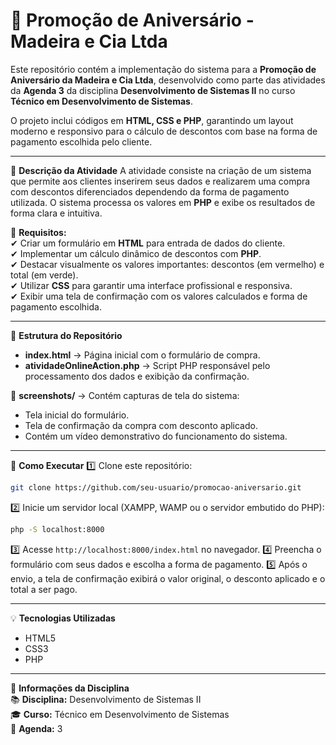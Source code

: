 # 🎉 Promoção de Aniversário - Madeira e Cia Ltda

Este repositório contém a implementação do sistema para a **Promoção de Aniversário da Madeira e Cia Ltda**, desenvolvido como parte das atividades da **Agenda 3** da disciplina **Desenvolvimento de Sistemas II** no curso **Técnico em Desenvolvimento de Sistemas**.

O projeto inclui códigos em **HTML, CSS e PHP**, garantindo um layout moderno e responsivo para o cálculo de descontos com base na forma de pagamento escolhida pelo cliente.

---

📝 **Descrição da Atividade**
A atividade consiste na criação de um sistema que permite aos clientes inserirem seus dados e realizarem uma compra com descontos diferenciados dependendo da forma de pagamento utilizada. O sistema processa os valores em **PHP** e exibe os resultados de forma clara e intuitiva.

📌 **Requisitos:**  
✔ Criar um formulário em **HTML** para entrada de dados do cliente.  
✔ Implementar um cálculo dinâmico de descontos com **PHP**.  
✔ Destacar visualmente os valores importantes: descontos (em vermelho) e total (em verde).  
✔ Utilizar **CSS** para garantir uma interface profissional e responsiva.  
✔ Exibir uma tela de confirmação com os valores calculados e forma de pagamento escolhida.  

---

📂 **Estrutura do Repositório**
   - **index.html** → Página inicial com o formulário de compra.  
   - **atividadeOnlineAction.php** → Script PHP responsável pelo processamento dos dados e exibição da confirmação.  

📁 **screenshots/** → Contém capturas de tela do sistema:  
   - Tela inicial do formulário.  
   - Tela de confirmação da compra com desconto aplicado.  
   - Contém um vídeo demonstrativo do funcionamento do sistema.  

---

🚀 **Como Executar**
1️⃣ Clone este repositório:
```bash
git clone https://github.com/seu-usuario/promocao-aniversario.git
```
2️⃣ Inicie um servidor local (XAMPP, WAMP ou o servidor embutido do PHP):
```bash
php -S localhost:8000
```
3️⃣ Acesse `http://localhost:8000/index.html` no navegador.
4️⃣ Preencha o formulário com seus dados e escolha a forma de pagamento.
5️⃣ Após o envio, a tela de confirmação exibirá o valor original, o desconto aplicado e o total a ser pago.  

---

💡 **Tecnologias Utilizadas**
- HTML5  
- CSS3  
- PHP  

---

📌 **Informações da Disciplina**  
📚 **Disciplina:** Desenvolvimento de Sistemas II  
🎓 **Curso:** Técnico em Desenvolvimento de Sistemas  
📅 **Agenda:** 3  
